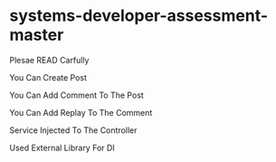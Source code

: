 # systems-developer-assessment-master
Plesae READ Carfully 

You Can Create Post 

You Can Add Comment To The Post 

You Can Add Replay To The Comment 

Service Injected To The Controller 

Used External Library For DI 

